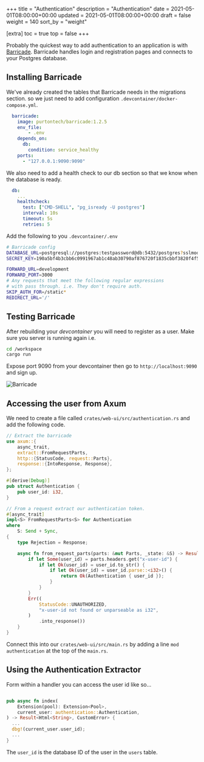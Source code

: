 +++
title = "Authentication"
description = "Authentication"
date = 2021-05-01T08:00:00+00:00
updated = 2021-05-01T08:00:00+00:00
draft = false
weight = 140
sort_by = "weight"


[extra]
toc = true
top = false
+++

Probably the quickest way to add authentication to an application is with [Barricade](https://github.com/purton-tech/barricade). Barricade handles login and registration pages and connects to your Postgres database.

## Installing Barricade

We've already created the tables that Barricade needs in the migrations section. so we just need to add configuration `.devcontainer/docker-compose.yml`.

```yml
  barricade:
    image: purtontech/barricade:1.2.5
    env_file:
        - .env
    depends_on:
      db:
        condition: service_healthy
    ports:
      - "127.0.0.1:9090:9090"
```

We also need to add a health check to our db section so that we know when the database is ready.

```yml
  db:
    ...
    healthcheck:
      test: ["CMD-SHELL", "pg_isready -U postgres"]
      interval: 10s
      timeout: 5s
      retries: 5
```

Add the following to you `.devcontainer/.env`

```sh
# Barricade config
DATABASE_URL=postgresql://postgres:testpassword@db:5432/postgres?sslmode=disable
SECRET_KEY=190a5bf4b3cbb6c0991967ab1c48ab30790af876720f1835cbbf3820f4f5d949

FORWARD_URL=development
FORWARD_PORT=3000
# Any requests that meet the following regular expressions
# with pass through. i.e. They don't require auth.
SKIP_AUTH_FOR=/static*
REDIRECT_URL='/'
```

## Testing Barricade

After rebuilding your *devcontainer* you will need to register as a user. Make sure you server is running again i.e. 

```sh
cd /workspace
cargo run
```

Expose port 9090 from your devcontainer then go to `http://localhost:9090` and sign up.

![Barricade](/login.png)

## Accessing the user from Axum

We need to create a file called `crates/web-ui/src/authentication.rs` and add the following code.

```rust
// Extract the barricade 
use axum::{
    async_trait,
    extract::FromRequestParts,
    http::{StatusCode, request::Parts},
    response::{IntoResponse, Response},
};

#[derive(Debug)]
pub struct Authentication {
    pub user_id: i32,
}

// From a request extract our authentication token.
#[async_trait]
impl<S> FromRequestParts<S> for Authentication
where
    S: Send + Sync,
{
    type Rejection = Response;

    async fn from_request_parts(parts: &mut Parts, _state: &S) -> Result<Self, Self::Rejection> {
        if let Some(user_id) = parts.headers.get("x-user-id") {
            if let Ok(user_id) = user_id.to_str() {
                if let Ok(user_id) = user_id.parse::<i32>() {
                    return Ok(Authentication { user_id });
                }
            }
        }
        Err((
            StatusCode::UNAUTHORIZED,
            "x-user-id not found or unparseable as i32",
        )
            .into_response())
    }
}
```

Connect this into our `crates/web-ui/src/main.rs` by adding a line `mod authentication` at the top of the `main.rs`.

## Using the Authentication Extractor

Form within a handler you can access the user id like so...

```rust

pub async fn index(
    Extension(pool): Extension<Pool>,
    current_user: authentication::Authentication,
) -> Result<Html<String>, CustomError> {
  ...
  dbg!(current_user.user_id);
  ...
}
```

The `user_id` is the database ID of the user in the `users` table.
